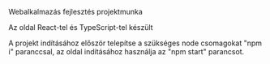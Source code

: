 Webalkalmazás fejlesztés projektmunka

Az oldal React-tel és TypeScript-tel készült

A projekt indításához először telepítse a szükséges node csomagokat "npm i" paranccsal, az oldal indításához használja az "npm start" parancsot.